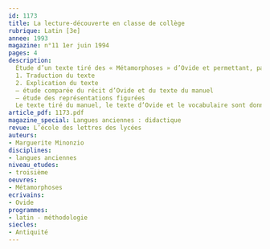 ```yaml
---
id: 1173
title: La lecture-découverte en classe de collège
rubrique: Latin [3e]
annee: 1993
magazine: n°11 1er juin 1994
pages: 4
description: 
  Étude d’un texte tiré des « Métamorphoses » d’Ovide et permettant, par le truchement d’un texte simplifié, une approche de la littérature latine accessible à une classe de troisième…
  1. Traduction du texte
  2. Explication du texte
  – étude comparée du récit d’Ovide et du texte du manuel
  – étude des représentations figurées
  Le texte tiré du manuel, le texte d’Ovide et le vocabulaire sont donnés en annexe.
article_pdf: 1173.pdf
magazine_special: Langues anciennes : didactique
revue: L’école des lettres des lycées
auteurs:
- Marguerite Minonzio
disciplines:
- langues anciennes
niveau_etudes:
- troisième
oeuvres:
- Métamorphoses
ecrivains:
- Ovide
programmes:
- latin - méthodologie
siecles:
- Antiquité
---
```


